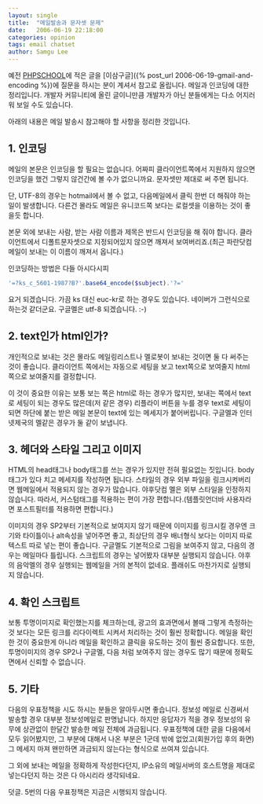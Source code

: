 ```yaml
---
layout: single
title:  "메일발송과 문자셋 문제"
date:   2006-06-19 22:18:00
categories: opinion
tags: email chatset
author: Samgu Lee
---
```

예전 [PHPSCHOOL](http://www.phpschool.com/gnuboard4/bbs/board.php?bo_table=tipntech&amp;wr_id=36689)에 적은 글을 [이삼구글]({% post_url 2006-06-19-gmail-and-encoding %})에 질문을 하시는 분이 계셔서 참고로 올립니다. 메일과 인코딩에 대한 정리입니다. 개발자 커뮤니티에 올린 글이니만큼 개발자가 아닌 분들에게는 다소 어지러워 보일 수도 있습니다.

아래의 내용은 메일 발송시 참고해야 할 사항을 정리한 것입니다.

## 1. 인코딩

메일의 본문은 인코딩을 할 필요는 없습니다. 어짜피 클라이언트쪽에서 지원하지 않으면 인코딩을 했건 그렇지 않건간에 볼 수가 없으니까요. 문자셋만 제대로 써 주면 됩니다.

단, UTF-8의 경우는 hotmail에서 볼 수 없고, 다음메일에서 클릭 한번 더 해줘야 하는 일이 발생합니다. 다른건 몰라도 메일은 유니코드쪽 보다는 로컬셋을 이용하는 것이 좋을듯 합니다.

본문 외에 보내는 사람, 받는 사람 이름과 제목은 반드시 인코딩을 해 줘야 합니다. 클라이언트에서 디폴트문자셋으로 지정되어있지 않으면 깨져서 보여버리죠.(최근 파란닷컴 메일이 보내는 이 이름이 깨져서 옵니다.)

인코딩하는 방법은 다들 아시다시피

```php
'=?ks_c_5601-1987?B?'.base64_encode($subject).'?='
```

요거 되겠습니다. 가끔 ks 대신 euc-kr로 하는 경우도 있습니다. 네이버가 그런식으로 하는것 같더군요. 구글멜은 utf-8 되겠습니다. :-)

## 2. text인가 html인가?

개인적으로 보내는 것은 몰라도 메일링리스트나 멜로봇이 보내는 것이면 둘 다 써주는 것이 좋습니다. 클라이언트 쪽에서는 자동으로 세팅을 보고 text쪽으로 보여줄지 html쪽으로 보여줄지를 결정합니다.

이 것이 중요한 이유는 보통 보는 쪽은 html로 하는 경우가 많지만, 보내는 쪽에서 text로 세팅이 되는 경우도 많은데(저 같은 경우) 리플라이 버튼을 누를 경우 text로 세팅이 되면 하단에 붙는 받은 메일 본문이 text에 있는 메세지가 붙어버립니다.
구글멜과 인터넷제국의 멜같은 경우가 둘 같이 보냅니다.

## 3. 헤더와 스타일 그리고 이미지

HTML의 head태그나 body태그를 쓰는 경우가 있지만 전혀 필요없는 짓입니다. body 태그가 있다 치고 메세지를 작성하면 됩니다.
스타일의 경우 외부 파일을 링크시켜버리면 웹메일에서 적용되지 않는 경우가 많습니다. 야후닷컴 멜은 외부 스타일을 인정하지 않습니다. 따라서, 커스텀태그를 적용하는 편이 가장 편합니다.(템플릿언더바 사용자라면 포스트필터를 적용하면 편합니다.)

이미지의 경우 SP2부터 기본적으로 보여지지 않기 때문에 이미지를 링크시킬 경우엔 크기와 타이틀이나 alt속성을 넣어주면 좋고, 최상단의 경우 배너형식 보다는 이미지 따로 텍스트 따로 넣는 편이 좋습니다. 구글멜도 기본적으로 그림을 보여주지 않고, 다음의 경우는 메일마다 틀립니다.
스크립트의 경우는 넣어봤자 대부분 실행되지 않습니다. 야후의 음악멜의 경우 실행되는 웹메일을 거의 본적이 없네요. 플래쉬도 마찬가지로 실행되지 않습니다.

## 4. 확인 스크립트

보통 투명이미지로 확인했는지를 체크하는데, 광고의 효과면에서 볼때 그렇게 측정하는 것 보다는 모든 링크를 리다이렉트 시켜서 처리하는 것이 훨씬 정확합니다. 메일을 확인한 것이 중요한게 아니라 메일을 확인하고 클릭을 유도하는 것이 훨씬 중요합니다. 또한, 투명이미지의 경우 SP2나 구글멜, 다음 처럼 보여주지 않는 경우도 많기 때문에 정확도 면에서 신뢰할 수 없습니다.

## 5. 기타

다음의 우표정책을 시도 하시는 분들은 알아두시면 좋습니다. 정보성 메일로 신경써서 발송할 경우 대부분 정보성메일로 판명납니다. 하지만 응답자가 적을 경우 정보성의 유무에 상관없이 한달간 발송한 메일 전체에 과금됩니다. 우표정책에 대한 글을 다음에서 모두 읽어봤지만, 그 부분에 대해서 나온 부분은 1군데 밖에 없었고(회원가입 후의 화면) 그 메세지 마져 왠만하면 과금되지 않는다는 형식으로 쓰여져 있습니다.

그 외에 보내는 메일을 정확하게 작성한다던지, IP소유의 메일서버의 호스트명을 제대로 넣는다던지 하는 것은 다 아시리라 생각되네요.

덧글. 5번의 다음 우표정책은 지금은 시행되지 않습니다.
